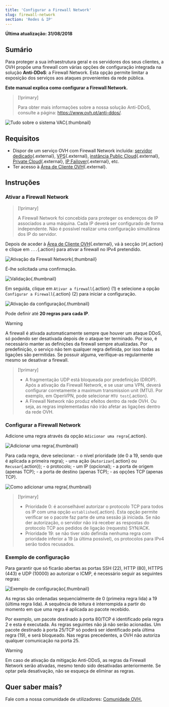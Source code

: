 ```yaml
---
title: 'Configurar a Firewall Network'
slug: firewall-network
section: 'Redes & IP'
---
```


**Última atualização: 31/08/2018**

## Sumário

Para proteger a sua infraestrutura geral e os servidores dos seus clientes, a OVH propõe uma firewall com várias opções de configuração integrada na solução **Anti-DDoS**: a Firewall Network. Esta opção permite limitar a exposição dos serviços aos ataques provenientes da rede pública.

**Este manual explica como configurar a Firewall Network.**


> [!primary]
>
> Para obter mais informações sobre a nossa solução Anti-DDoS, consulte a página: <https://www.ovh.pt/anti-ddos/>.
> 

![ Tudo sobre o sistema VAC](images/vac-inside.png){.thumbnail}


## Requisitos

- Dispor de um serviço OVH com Firewall Network incluída: [servidor dedicado](https://www.ovh.pt/servidores_dedicados/){.external}, [VPS](https://www.ovh.pt/vps/){.external}, [instância Public Cloud](https://www.ovh.pt/public-cloud/instances/){.external}, [Private Cloud](https://www.ovh.pt/private-cloud/){.external}, [IP Failover](https://www.ovh.pt/servidores_dedicados/ip_failover.xml){.external}, etc.
- Ter acesso à [Área de Cliente OVH](https://www.ovh.com/auth/?action=gotomanager){.external}.


## Instruções

### Ativar a Firewall Network

> [!primary]
>
> A Firewall Network foi concebida para proteger os endereços de IP associados a uma máquina. Cada IP deverá ser configurado de forma independente. Não é possível realizar uma configuração simultânea dos IP do servidor.
> 

Depois de aceder à [Área de Cliente OVH](https://www.ovh.com/auth/?action=gotomanager){.external}, vá à secção `IP`{.action} e clique em `...`{.action} para ativar a firewall no IPv4 pretendido.

![Ativação da Firewall Network](images/firewall_creation.png){.thumbnail}

É-lhe solicitada uma confirmação.

![Validação](images/creationvalid.png){.thumbnail}

Em seguida, clique em `Ativar a firewall`{.action} (1) e selecione a opção `Configurar a Firewall`{.action} (2) para iniciar a configuração.

![Ativação da configuração ](images/activationconfig.png){.thumbnail}

Pode definir até **20 regras para cada IP**.

> [!warning]
>
> A firewall é ativada automaticamente sempre que houver um ataque DDoS, só podendo ser desativada depois de o ataque ter terminado. Por isso, é necessário manter as definições da firewall sempre atualizadas.
> Por predefinição, o serviço não tem qualquer regra definida, por isso todas as ligações são permitidas.
> Se possuir alguma, verifique-as regularmente mesmo se desativar a firewall.
> 


> [!primary]
>
> - A fragmentação UDP está bloqueada por predefinição (DROP). Após a ativação da Firewall Network, e se usar uma VPN, deverá configurar corretamente a maximum transmission unit (MTU). Por exemplo, em OpenVPN, pode selecionar `MTU test`{.action}.
> - A Firewall Network não produz efeitos dentro da rede OVH. Ou seja, as regras implementadas não irão afetar as ligações dentro da rede OVH.
>


### Configurar a Firewall Network

Adicione uma regra através da opção  `Adicionar uma regra`{.action}.

![Adicionar uma regra](images/ajoutregle1.png){.thumbnail}

Para cada regra, deve selecionar:
\- o nível prioridade (de 0 a 19, sendo que é aplicada a primeira regra);
\- uma ação (`Autorizar`{.action} ou `Recusar`{.action});
\- o protocolo;
\- um IP (opcional);
\- a porta de origem (apenas TCP);
\- a porta de destino (apenas TCP);
\- as opções TCP (apenas TCP).

![Como adicionar uma regra](images/ajoutregle4.png){.thumbnail}


> [!primary]
>
> - Prioridade 0: é aconselhável autorizar o protocolo TCP para todos os IP com uma opção `established`{.action}. Esta opção permite verificar se o pacote faz parte de uma sessão já iniciada. Se não der autorização, o servidor não irá receber as respostas do protocolo TCP aos pedidos de ligação (requests) SYN/ACK.
> - Prioridade 19: se não tiver sido definida nenhuma regra com prioridade inferior a 19 (a última possível), os protocolos para IPv4 serão todos recusados.
> 

### Exemplo de configuração

Para garantir que só ficarão abertas as portas SSH (22), HTTP (80), HTTPS (443) e UDP (10000) ao autorizar o ICMP, é necessário seguir as seguintes regras:

![Exemplo de configuração](images/exemple.png){.thumbnail}

As regras são ordenadas sequencialmente de 0 (primeira regra lida) a 19 (última regra lida). A sequência de leitura é interrompida a partir do momento em que uma regra é aplicada ao pacote recebido.

Por exemplo, um pacote destinado à porta 80/TCP é identificado pela regra 2 e esta é executada. As regras seguintes não já não serão acionadas. Um pacote destinado à porta 25/TCP só poderá ser identificado pela última regra (19), e será bloqueado. Nas regras precedentes, a OVH não autoriza qualquer comunicação na porta 25.

> [!warning]
>
> Em caso de ativação da mitigação Anti-DDoS, as regras da Firewall Network serão ativadas, mesmo tendo sido desativadas anteriormente. Se optar  pela desativação, não se esqueça de eliminar as regras.
> 

## Quer saber mais?

Fale com a nossa comunidade de utilizadores: [Comunidade OVH.](https://community.ovh.com/en/)